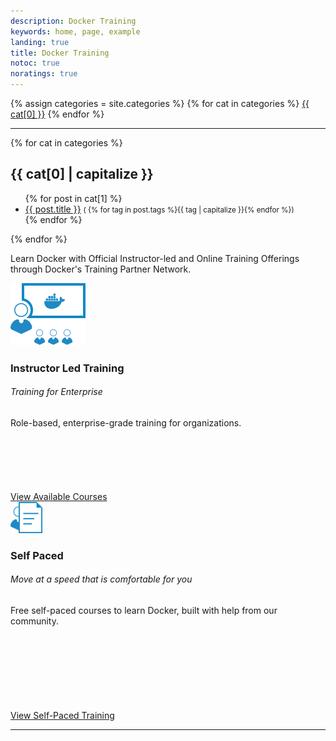 ```yaml
---
description: Docker Training
keywords: home, page, example
landing: true
title: Docker Training
notoc: true
noratings: true
---
```



<div class="tags-expo">
  <div class="tags-expo-list">
    {% assign categories = site.categories %}
    {% for cat in categories %}
    <a href="#{{ cat[0] | slugify }}" class="post-tag">{{ cat[0] }}</a>
    {% endfor %}
  </div>
  <hr/>
  <div class="tags-expo-section">
    {% for cat in categories %}
    <h2 id="{{ cat[0] | slugify }}">{{ cat[0] | capitalize }}</h2>
    <ul class="tags-expo-posts">
      {% for post in cat[1] %}
      <li>
        <a class="post-title" href="{{ site.baseurl }}{{ post.url }}">{{ post.title }}</a>
        <small class="post-date">( {% for tag in post.tags %}<span class="post-tag">{{ tag | capitalize }}</span>{% endfor %})</small>
      </li>
      {% endfor %}
    </ul>
    {% endfor %}
  </div>
</div>
<div><p>Learn Docker with Official Instructor-led and Online Training Offerings through Docker's Training Partner Network.</p>
<div class="col-md-4 comp-block" style="position: relative; min-height: 350px;"><img src="/images/instructor.svg" alt="" />
<h3>Instructor Led Training</h3>
<h6><g class="gr_ gr_14 gr-alert gr_spell undefined ContextualSpelling" id="14" data-gr-id="14">Training</g> for Enterprise</h6>
<p>Role-based, enterprise-grade training for organizations.</p>
<div class="text-link" style="position: absolute; bottom: 0;"><a class="button primary-btn" href="/instructor-led-training">View Available Courses</a></div>
</div>
<div class="col-md-4 comp-block" style="position: relative; min-height: 350px;"><img src="/images/self-paced.svg" alt="" height="50px" />
<h3><g class="gr_ gr_15 gr-alert gr_spell undefined ContextualSpelling ins-del multiReplace" id="15" data-gr-id="15">Self Paced</g></h3>
<h6>Move at a speed that is comfortable for you</h6>
<p>Free self-paced courses to learn Docker, built with help from our community.</p>
<div class="text-link" style="position: absolute; bottom: 0;"><a class="button primary-btn" href="/self-paced-training">View Self-Paced Training</a></div>
</div>
</div>
<hr/>
